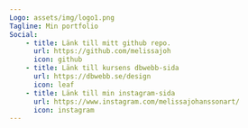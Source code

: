 ```yaml
---
Logo: assets/img/logo1.png
Tagline: Min portfolio
Social:
    - title: Länk till mitt github repo.
      url: https://github.com/melissajoh
      icon: github
    - title: Länk till kursens dbwebb-sida
      url: https://dbwebb.se/design
      icon: leaf
    - title: Länk till min instagram-sida
      url: https://www.instagram.com/melissajohanssonart/
      icon: instagram
---
```

